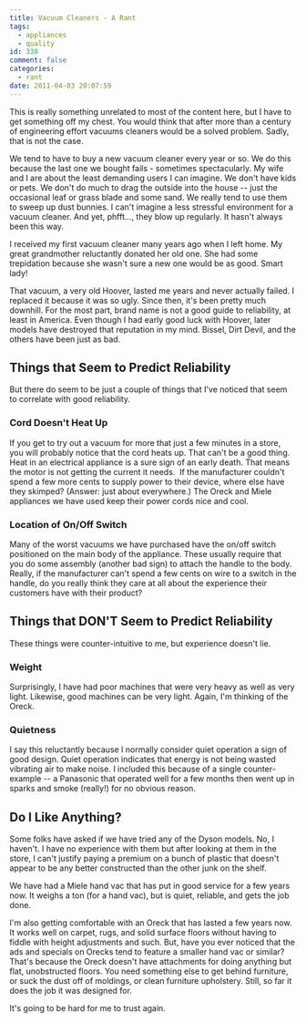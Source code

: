 ```yaml
---
title: Vacuum Cleaners - A Rant
tags:
  - appliances
  - quality
id: 338
comment: false
categories:
  - rant
date: 2011-04-03 20:07:59
---
```


This is really something unrelated to most of the content here, but I have to get something off my chest. You would think that after more than a century of engineering effort vacuums cleaners would be a solved problem. Sadly, that is not the case.

<!--more-->We tend to have to buy a new vacuum cleaner every year or so. We do this because the last one we bought fails - sometimes spectacularly. My wife and I are about the least demanding users I can imagine. We don't have kids or pets. We don't do much to drag the outside into the house -- just the occasional leaf or grass blade and some sand. We really tend to use them to sweep up dust bunnies. I can't imagine a less stressful environment for a vacuum cleaner. And yet, phfft..., they blow up regularly. It hasn't always been this way.

I received my first vacuum cleaner many years ago when I left home. My great grandmother reluctantly donated her old one. She had some trepidation because she wasn't sure a new one would be as good. Smart lady!

That vacuum, a very old Hoover, lasted me years and never actually failed. I replaced it because it was so ugly. Since then, it's been pretty much downhill. For the most part, brand name is not a good guide to reliability, at least in America. Even though I had early good luck with Hoover, later models have destroyed that reputation in my mind. Bissel, Dirt Devil, and the others have been just as bad.

## Things that Seem to Predict Reliability

But there do seem to be just a couple of things that I've noticed that seem to correlate with good reliability.

### Cord Doesn't Heat Up

If you get to try out a vacuum for more that just a few minutes in a store, you will probably notice that the cord heats up. That can't be a good thing. Heat in an electrical appliance is a sure sign of an early death. That means the motor is not getting the current it needs.  If the manufacturer couldn't spend a few more cents to supply power to their device, where else have they skimped? (Answer: just about everywhere.) The Oreck and Miele appliances we have used keep their power cords nice and cool.

### Location of On/Off Switch

Many of the worst vacuums we have purchased have the on/off switch positioned on the main body of the appliance. These usually require that you do some assembly (another bad sign) to attach the handle to the body. Really, if the manufacturer can't spend a few cents on wire to a switch in the handle, do you really think they care at all about the experience their customers have with their product?

## Things that DON'T Seem to Predict Reliability

These things were counter-intuitive to me, but experience doesn't lie.

### Weight

Surprisingly, I have had poor machines that were very heavy as well as very light. Likewise, good machines can be very light. Again, I'm thinking of the Oreck.

### Quietness

I say this reluctantly because I normally consider quiet operation a sign of good design. Quiet operation indicates that energy is not being wasted vibrating air to make noise. I included this because of a single counter-example -- a Panasonic that operated well for a few months then went up in sparks and smoke (really!) for no obvious reason.

## Do I Like Anything?

Some folks have asked if we have tried any of the Dyson models. No, I haven't. I have no experience with them but after looking at them in the store, I can't justify paying a premium on a bunch of plastic that doesn't appear to be any better constructed than the other junk on the shelf.

We have had a Miele hand vac that has put in good service for a few years now. It weighs a ton (for a hand vac), but is quiet, reliable, and gets the job done.

I'm also getting comfortable with an Oreck that has lasted a few years now. It works well on carpet, rugs, and solid surface floors without having to fiddle with height adjustments and such. But, have you ever noticed that the ads and specials on Orecks tend to feature a smaller hand vac or similar? That's because the Oreck doesn't have attachments for doing anything but flat, unobstructed floors. You need something else to get behind furniture, or suck the dust off of moldings, or clean furniture upholstery. Still, so far it does the job it was designed for.

It's going to be hard for me to trust again.